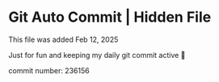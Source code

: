 # Git Auto Commit | Hidden File

This file was added Feb 12, 2025

Just for fun and keeping my daily git commit active 🤪

commit number: 236156
